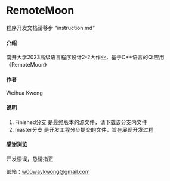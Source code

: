 # RemoteMoon
程序开发文档请移步 "instruction.md"

#### 介绍
南开大学2023高级语言程序设计2-2大作业，基于C++语言的Qt应用《RemoteMoon》

#### 作者
Weihua Kwong

#### 说明
1.  Finished分支 是最终版本的源文件，请下载该分支内文件
2.  master分支 是开发工程分步提交的文件，旨在展现开发过程

#### 感谢浏览
开发谬误，恳请指正

邮箱：w00waykwong@gmail.com
